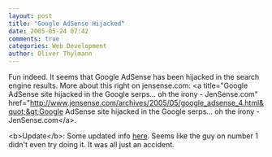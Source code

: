 ```yaml
---
layout: post
title: "Google AdSense Hijacked"
date: 2005-05-24 07:42
comments: true
categories: Web Development
author: Oliver Thylmann
---
```



Fun indeed. It seems that Google AdSense has been hijacked in the search engine results. More about this right on jensense.com: &lt;a title=&quot;Google AdSense site hijacked in the Google serps... oh the irony - JenSense.com&quot; href=&quot;http://www.jensense.com/archives/2005/05/google_adsense_4.html&quot;&gt;Google AdSense site hijacked in the Google serps... oh the irony - JenSense.com&lt;/a&gt;.

&lt;b&gt;Update&lt;/b&gt;: Some updated info [here](http://www.jensense.com/archives/2005/05/adsense_hijack.html). Seems like the guy on number 1 didn't even try doing it. It was all just an accident.


